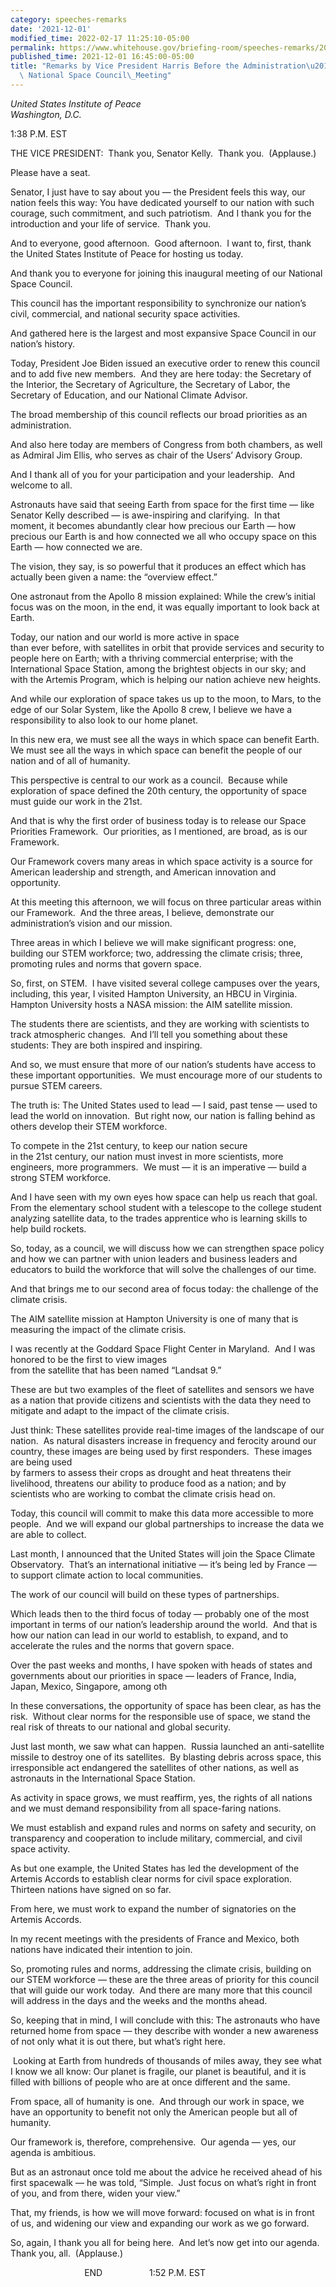 ```yaml
---
category: speeches-remarks
date: '2021-12-01'
modified_time: 2022-02-17 11:25:10-05:00
permalink: https://www.whitehouse.gov/briefing-room/speeches-remarks/2021/12/01/remarks-by-vice-president-harris-before-the-administrations-inaugural-national-space-council-meeting/
published_time: 2021-12-01 16:45:00-05:00
title: "Remarks by Vice President Harris Before the Administration\u2019s Inaugural\
  \ National Space Council\_Meeting"
---
```

 
*United States Institute of Peace  
*Washington, D.C.**

1:38 P.M. EST  
  
THE VICE PRESIDENT:  Thank you, Senator Kelly.  Thank you. 
(Applause.)   
  
Please have a seat.  
  
Senator, I just have to say about you — the President feels this way,
our nation feels this way: You have dedicated yourself to our nation
with such courage, such commitment, and such patriotism.  And I thank
you for the introduction and your life of service.  Thank you.   
  
And to everyone, good afternoon.  Good afternoon.  I want to, first,
thank the United States Institute of Peace for hosting us today.  
  
And thank you to everyone for joining this inaugural meeting of our
National Space Council.  
  
This council has the important responsibility to synchronize our
nation’s civil, commercial, and national security space activities.  
  
And gathered here is the largest and most expansive Space Council in our
nation’s history.  
  
Today, President Joe Biden issued an executive order to renew this
council and to add five new members.  And they are here today: the
Secretary of the Interior, the Secretary of Agriculture, the Secretary
of Labor, the Secretary of Education, and our National Climate
Advisor.  
  
The broad membership of this council reflects our broad priorities as an
administration.   
  
And also here today are members of Congress from both chambers, as well
as Admiral Jim Ellis, who serves as chair of the Users’ Advisory
Group.  
  
And I thank all of you for your participation and your leadership.  And
welcome to all.  
  
Astronauts have said that seeing Earth from space for the first time —
like Senator Kelly described — is awe-inspiring and clarifying.  In that
moment, it becomes abundantly clear how precious our Earth — how
precious our Earth is and how connected we all who occupy space on this
Earth — how connected we are.  
  
The vision, they say, is so powerful that it produces an effect which
has actually been given a name: the “overview effect.”  
  
One astronaut from the Apollo 8 mission explained: While the crew’s
initial focus was on the moon, in the end, it was equally important to
look back at Earth.  
  
Today, our nation and our world is more active in space  
than ever before, with satellites in orbit that provide services and
security to people here on Earth; with a thriving commercial enterprise;
with the International Space Station, among the brightest objects in our
sky; and with the Artemis Program, which is helping our nation achieve
new heights.  
  
And while our exploration of space takes us up to the moon, to Mars, to
the edge of our Solar System, like the Apollo 8 crew, I believe we have
a responsibility to also look to our home planet.  
  
In this new era, we must see all the ways in which space can benefit
Earth.  We must see all the ways in which space can benefit the people
of our nation and of all of humanity.  
  
This perspective is central to our work as a council.  Because while
exploration of space defined the 20th century, the opportunity of space
must guide our work in the 21st.   
  
And that is why the first order of business today is to release our
Space Priorities Framework.  Our priorities, as I mentioned, are broad,
as is our Framework.  
  
Our Framework covers many areas in which space activity is a source for
American leadership and strength, and American innovation and
opportunity.  
  
At this meeting this afternoon, we will focus on three particular areas
within our Framework.  And the three areas, I believe, demonstrate our
administration’s vision and our mission.   
  
Three areas in which I believe we will make significant progress: one,
building our STEM workforce; two, addressing the climate crisis; three,
promoting rules and norms that govern space.  
  
So, first, on STEM.  I have visited several college campuses over the
years, including, this year, I visited Hampton University, an HBCU in
Virginia.  Hampton University hosts a NASA mission: the AIM satellite
mission.  
  
The students there are scientists, and they are working with scientists
to track atmospheric changes.  And I’ll tell you something about these
students: They are both inspired and inspiring.  
  
And so, we must ensure that more of our nation’s students have access to
these important opportunities.  We must encourage more of our students
to pursue STEM careers.   
  
The truth is: The United States used to lead — I said, past tense — used
to lead the world on innovation.  But right now, our nation is falling
behind as others develop their STEM workforce.  
  
To compete in the 21st century, to keep our nation secure  
in the 21st century, our nation must invest in more scientists, more
engineers, more programmers.  We must — it is an imperative — build a
strong STEM workforce.  
  
And I have seen with my own eyes how space can help us reach that goal. 
From the elementary school student with a telescope to the college
student analyzing satellite data, to the trades apprentice who is
learning skills to help build rockets.  
  
So, today, as a council, we will discuss how we can strengthen space
policy and how we can partner with union leaders and business leaders
and educators to build the workforce that will solve the challenges of
our time.  
  
And that brings me to our second area of focus today: the challenge of
the climate crisis.   
  
The AIM satellite mission at Hampton University is one of many that is
measuring the impact of the climate crisis.  
  
I was recently at the Goddard Space Flight Center in Maryland.  And I
was honored to be the first to view images  
from the satellite that has been named “Landsat 9.”   
  
These are but two examples of the fleet of satellites and sensors we
have as a nation that provide citizens and scientists with the data they
need to mitigate and adapt to the impact of the climate crisis.  
  
Just think: These satellites provide real-time images of the landscape
of our nation.  As natural disasters increase in frequency and ferocity
around our country, these images are being used by first responders. 
These images are being used  
by farmers to assess their crops as drought and heat threatens their
livelihood, threatens our ability to produce food as a nation; and by
scientists who are working to combat the climate crisis head on.  
  
Today, this council will commit to make this data more accessible to
more people.  And we will expand our global partnerships to increase the
data we are able to collect.  
  
Last month, I announced that the United States will join the Space
Climate Observatory.  That’s an international initiative — it’s being
led by France — to support climate action to local communities.   
  
The work of our council will build on these types of partnerships.   
  
Which leads then to the third focus of today — probably one of the most
important in terms of our nation’s leadership around the world.  And
that is how our nation can lead in our world to establish, to expand,
and to accelerate the rules and the norms that govern space.  
  
Over the past weeks and months, I have spoken with heads of states and
governments about our priorities in space — leaders of France, India,
Japan, Mexico, Singapore, among oth

In these conversations, the opportunity of space has been clear, as has
the risk.  Without clear norms for the responsible use of space, we
stand the real risk of threats to our national and global security.  
  
Just last month, we saw what can happen.  Russia launched an
anti-satellite missile to destroy one of its satellites.  By blasting
debris across space, this irresponsible act endangered the satellites of
other nations, as well as astronauts in the International Space
Station.  

As activity in space grows, we must reaffirm, yes, the rights of all
nations and we must demand responsibility from all space-faring
nations.  

We must establish and expand rules and norms on safety and security, on
transparency and cooperation to include military, commercial, and civil
space activity.  

As but one example, the United States has led the development of the
Artemis Accords to establish clear norms for civil space exploration. 
Thirteen nations have signed on so far.  

From here, we must work to expand the number of signatories on the
Artemis Accords.  

In my recent meetings with the presidents of France and Mexico, both
nations have indicated their intention to join.  

So, promoting rules and norms, addressing the climate crisis, building
on our STEM workforce — these are the three areas of priority for this
council that will guide our work today.  And there are many more that
this council will address in the days and the weeks and the months
ahead.  

So, keeping that in mind, I will conclude with this: The astronauts who
have returned home from space — they describe with wonder a new
awareness of not only what it is out there, but what’s right here.  
  
 Looking at Earth from hundreds of thousands of miles away, they see
what I know we all know: Our planet is fragile, our planet is beautiful,
and it is filled with billions of people who are at once different and
the same.  
  
From space, all of humanity is one.  And through our work in space, we
have an opportunity to benefit not only the American people but all of
humanity.  
  
Our framework is, therefore, comprehensive.  Our agenda — yes, our
agenda is ambitious.  

But as an astronaut once told me about the advice he received ahead of
his first spacewalk — he was told, “Simple.  Just focus on what’s right
in front of you, and from there, widen your view.”  

That, my friends, is how we will move forward: focused on what is in
front of us, and widening our view and expanding our work as we go
forward.  

So, again, I thank you all for being here.  And let’s now get into our
agenda.  Thank you, all.  (Applause.)  
  
                              END                   1:52 P.M. EST
